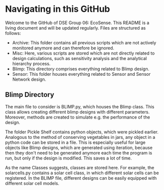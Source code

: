 # Navigating in this GitHub
Welcome to the GitHub of DSE Group 06: EcoSense. This README is a
living document and will be updated regularly.
Files are structured as follows:
- Archive: This folder contains all previous scripts which are
            not actively monitored anymore and can therefore be
            ignored.
- Misc: Here, various scripts are stored which are not directly
        related to design calculations, such as sensitivity analysis
        and the analytical hierarchy process.
- Blimp: This directory comprises everything related to Blimp
         design.
- Sensor: This folder houses everything related to Sensor and Sensor
            Network design.

## Blimp Directory
The main file to consider is BLIMP.py, which houses the Blimp class.
This class allows creating different blimp designs with different parameters.
Moreover, methods are created to simulate e.g. the performance of the 
design. 

The folder Pickle Shelf contains python objects, which were pickled
earlier. Analogous to the method of conserving vegetables in jars, any object
in a python code can be stored in a file. This is especially useful for large
objects like Blimp designs, which are generated using iteration, because then they don't
need to be generated anymore each time the program is run, but only if the design is
modified. This saves a lot of time.

As the name Classes suggests, classes are stored here. For example, the solarcells.py
contains a solar cell class, in which different solar cells can be registered.
In the BLIMP file, different designs can be easily equipped with different solar
cell models.


